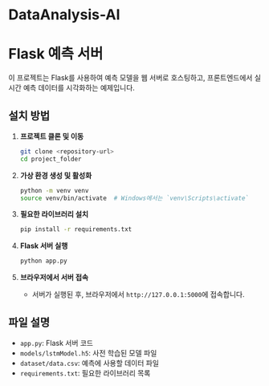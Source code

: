 # DataAnalysis-AI

# Flask 예측 서버

이 프로젝트는 Flask를 사용하여 예측 모델을 웹 서버로 호스팅하고, 프론트엔드에서 실시간 예측 데이터를 시각화하는 예제입니다.

## 설치 방법

1. **프로젝트 클론 및 이동**
    ```bash
    git clone <repository-url>
    cd project_folder
    ```

2. **가상 환경 생성 및 활성화**
    ```bash
    python -m venv venv
    source venv/bin/activate  # Windows에서는 `venv\Scripts\activate`
    ```

3. **필요한 라이브러리 설치**
    ```bash
    pip install -r requirements.txt
    ```

4. **Flask 서버 실행**
    ```bash
    python app.py
    ```

5. **브라우저에서 서버 접속**
    - 서버가 실행된 후, 브라우저에서 `http://127.0.0.1:5000`에 접속합니다.

## 파일 설명

- `app.py`: Flask 서버 코드
- `models/lstmModel.h5`: 사전 학습된 모델 파일
- `dataset/data.csv`: 예측에 사용할 데이터 파일
- `requirements.txt`: 필요한 라이브러리 목록
